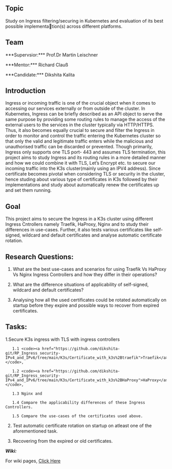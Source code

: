 ## Topic

Study on Ingress filtering/securing in Kubernetes and evaluation of its best possible implementation(s) across different platforms.

## Team

<p>***Supervsior:*** Prof.Dr Martin Leischner</p>
<p>***Mentor:*** Richard Clauß</p>
<p>***Candidate:*** Dikshita Kalita</p>

## Introduction

Ingress or incoming traffic is one of the crucial object when it comes to accessing our services externally or from outside of the cluster. In Kubernetes, Ingress can be briefly described as an API object to serve the same purpose by providing some routing rules to manage the access of the external users to the services in the cluster typically via HTTP/HTTPS. Thus, it also becomes equally crucial to secure and filter the Ingress in order to monitor and control the traffic entering
the Kubernetes cluster so that only the valid and legitimate traffic enters while the malicious and unauthorised traffic can be discarded or prevented. Though primarily, Ingress only supports one TLS port- 443 and assumes TLS termination, this project aims to study Ingress and its routing rules in a more detailed manner and how we could combine it with TLS, Let’s Encrypt etc. to secure our incoming traffic into the K3s cluster(mainly using an IPV4 address). Since certificate becomes pivotal when considering TLS or security in the cluster, hence studing about various type of certificates in K3s followed by their implementations and study about automatically renew the certificates up and set them running.

## Goal

This project aims to secure the Ingress in a K3s cluster using different Ingress Cntrollers namely Traefik, HaProxy, Nginx and to study their differences in use-cases. Further, it also tests various certificates like self-signed, wildcard and default certificates and analyse automatic certificate rotation.


## Research Questions:

1. What are the best use-cases and scenarios for using Traefik Vs HaProxy Vs Nginx Ingress Controllers and how they differ in their operations?

2. What are the difference situations of applicability of self-signed, wildcard and default certificates?

3. Analysing how all the used certificates could be rotated automatically on startup before they expire and possible ways to recover from expired certificates.
  

## Tasks:

1.Secure K3s ingress with TLS with ingress controllers 

       1.1 <code><a href="https://github.com/dikshita-git/RP_Ingress_security-IPv4_and_IPv6/tree/main/K3s/Certificate_with_k3s%2Btraefik">Traefik</a></code>, 
       
       1.2 <code><a href="https://github.com/dikshita-git/RP_Ingress_security-IPv4_and_IPv6/tree/main/K3s/Certificate_with_k3s%2BHaProxy">HaProxy</a></code>, 
       
       1.3 Nginx and 
       
       1.4 Compare the applicability differences of these Ingress Controllers.
       
       1.5 Compare the use-cases of the certificates used above.
    
    
2. Test automatic certificate rotation on startup on atleast one of the aforementioned task.

3. Recovering from the expired or old certificates.



***Wiki:***

For wiki pages, <a href="https://github.com/dikshita-git/RP_Ingress_security-IPv4_and_IPv6/wiki">Click Here</a>
